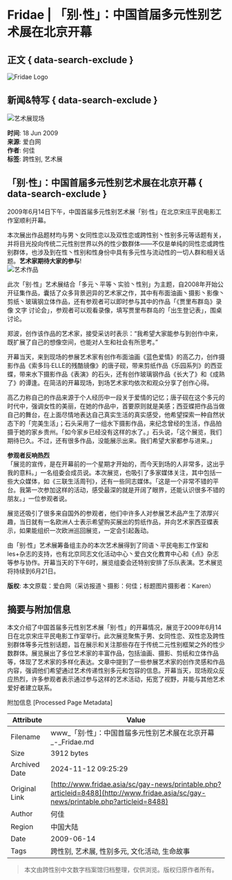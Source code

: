 # Fridae | 「别·性」：中国首届多元性别艺术展在北京开幕

## 正文 { data-search-exclude }


![Fridae Logo](/img/6/w/fridaelogo-printable.jpg)

## 新闻&特写 { data-search-exclude }

![艺术展现场](https://im.fridae.drstcdn.com/media/images/00/08/12/81204.jpg)

**时间**: 18 Jun 2009  
**来源**: 爱白网  
**作者**: 何佳  
**标签**: 跨性别, 艺术展

## 「别·性」：中国首届多元性别艺术展在北京开幕 { data-search-exclude }

2009年6月14日下午，中国首届多元性别艺术展「别·性」在北京宋庄平民电影工作室顺利开幕。

本次展出作品题材均与男丶女同性恋以及双性恋或跨性别丶性别多元等话题有关，并将目光投向传统二元性别世界以外的性少数群体——不仅是单纯的同性恋或跨性别群体，也涉及到在性丶性别和性身份中具有多元性与流动性的一切人群和相关话题。**艺术家期待大家的参与**!  
![艺术作品](https://static.fridae.asia/media/images/00/08/12/81205.jpg) 

此次「别·性」艺术展结合「多元丶平等丶实验丶性别」为主题，自2008年开始公开征集作品，囊括了众多背景迥异的艺术家之作，其中有布面油画丶摄影丶影像丶剪纸丶玻璃钢立体作品，还有参观者可以即时参与其中的作品「《贾里布群岛》录像 文字 讨论会」，参观者可以观看录像，填写贾里布群岛的「出生登记表」，围桌讨论。

郑波，创作该作品的艺术家，接受采访时表示：“我希望大家能参与到创作中来，既扩展了自己的想像空间，也能对人生和社会有所思考。”  

开幕当天，来到现场的参展艺术家有创作布面油画《蓝色爱情》的高乙力，创作摄影作品《索多玛·ELLE的残酷镜像》的唐子砚，带来剪纸作品《乐园系列》的西亚蝶，带来水下摄影作品《表演》的石头，还有创作玻璃钢作品《长大了》和《成熟了》的谭逢。在简洁的开幕现场，到场艺术家均依次和观众分享了创作心得。  

高乙力称自己的作品来源于个人经历中一段关于爱情的记忆；唐子砚在这个多元的时代中，强调女性的美丽，在她的作品中，首要原则就是美感；西亚蝶把作品当做自己的舞台，在上面尽情地表达自己真实生活的真实感受，他希望探索一种自然状态下的「完美生活」；石头采用了一组水下摄影作品，来纪念曾经的生活，作品拍摄于她的家乡贵州。「如今家乡已经没有这样的水了。」石头说，「这个展览，我们期待已久。不过，还有很多作品，没能展示出来。我们希望大家都参与进来。」  

**参观者反响热烈**  
「展览的宣传，是在开幕前的一个星期才开始的，而今天到场的人非常多，这出乎我的意料。」一名组委会成员说。本次展览，也吸引了多家媒体关注，其中包括一些大众媒体，如《三联生活周刊》，还有一些同志媒体。「这是一个非常不错的平台。我第一次参加这样的活动，感受最深的就是开阔了眼界，还能认识很多不错的朋友。」一位参观者说。  

展览还吸引了很多来自国外的参观者，他们中许多人对参展艺术品产生了浓厚兴趣，当日就有一名欧洲人士表示希望购买展出的剪纸作品，并向艺术家西亚蝶表示，如果能组织一次欧洲巡回展览，一定会引起轰动。  

由「别·性」艺术展筹备组主办的本次艺术展得到了同语丶平民电影工作室和les+杂志的支持，也有北京同志文化活动中心丶爱白文化教育中心和《点》杂志等参与协作。开幕当天的下午6时，展览组委会还特别安排了乐队表演。艺术展览将持续到6月21日。  

**版权**: 本文原载：爱白网（采访报道丶摄影：何佳；标题图片摄影者：Karen）

## 摘要与附加信息

<!-- tcd_abstract -->
本文介绍了中国首届多元性别艺术展「别·性」的开幕情况，展览于2009年6月14日在北京宋庄平民电影工作室举行。此次展览聚焦于男、女同性恋、双性恋及跨性别群体等多元性别话题，旨在展示和关注那些存在于传统二元性别框架之外的性少数群体。展览展出了多位艺术家的丰富作品，包括油画、摄影、剪纸和立体作品等，体现了艺术家的多样化表达。文章中提到了一些参展艺术家的创作灵感和作品内容，强调他们希望通过艺术传递性别多元和包容的信息。开幕当天，现场观众反应热烈，许多参观者表示通过参与这样的艺术活动，拓宽了视野，并能与其他艺术爱好者建立联系。
<!-- tcd_abstract_end -->

附加信息 [Processed Page Metadata]

| Attribute       | Value                                  |
|-----------------|----------------------------------------|
| Filename        | www_「别·性」：中国首届多元性别艺术展在北京开幕_-_Fridae.md                             |
| Size            | 3912 bytes                           |
| Archived Date   | 2024-11-12 09:25:29                             |
| Original Link   | [http://www.fridae.asia/sc/gay-news/printable.php?articleid=8488](http://www.fridae.asia/sc/gay-news/printable.php?articleid=8488)                       |
| Author          | 何佳                               |
| Region          | 中国大陆                               |
| Date            | 2009-06-14                                 |
| Tags            | 跨性别, 艺术展, 性别多元, 文化活动, 生命故事                                 |
>
> 本文由跨性别中文数字档案馆归档整理，仅供浏览。版权归原作者所有。
>